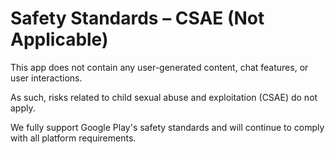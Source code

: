 # Safety Standards – CSAE (Not Applicable)

This app does not contain any user-generated content, chat features, or user interactions.

As such, risks related to child sexual abuse and exploitation (CSAE) do not apply.

We fully support Google Play's safety standards and will continue to comply with all platform requirements.

